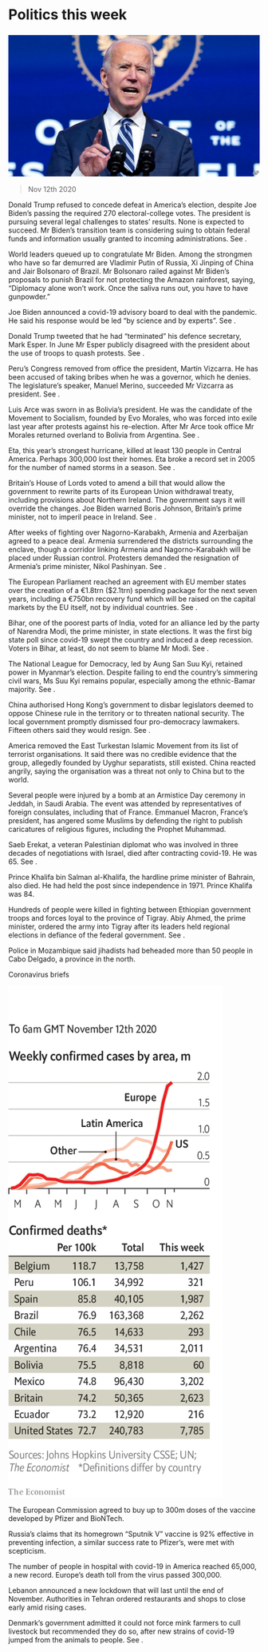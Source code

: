 ###### 

# Politics this week 

#####  

![image](images/20201114_WWP502.jpg) 

> Nov 12th 2020 

Donald Trump refused to concede defeat in America’s election, despite Joe Biden’s passing the required 270 electoral-college votes. The president is pursuing several legal challenges to states’ results. None is expected to succeed. Mr Biden’s transition team is considering suing to obtain federal funds and information usually granted to incoming administrations. See .

World leaders queued up to congratulate Mr Biden. Among the strongmen who have so far demurred are Vladimir Putin of Russia, Xi Jinping of China and Jair Bolsonaro of Brazil. Mr Bolsonaro railed against Mr Biden’s proposals to punish Brazil for not protecting the Amazon rainforest, saying, “Diplomacy alone won’t work. Once the saliva runs out, you have to have gunpowder.”


Joe Biden announced a covid-19 advisory board to deal with the pandemic. He said his response would be led “by science and by experts”. See .

Donald Trump tweeted that he had “terminated” his defence secretary, Mark Esper. In June Mr Esper publicly disagreed with the president about the use of troops to quash protests. See .

Peru’s Congress removed from office the president, Martín Vizcarra. He has been accused of taking bribes when he was a governor, which he denies. The legislature’s speaker, Manuel Merino, succeeded Mr Vizcarra as president. See .

Luis Arce was sworn in as Bolivia’s president. He was the candidate of the Movement to Socialism, founded by Evo Morales, who was forced into exile last year after protests against his re-election. After Mr Arce took office Mr Morales returned overland to Bolivia from Argentina. See .

Eta, this year’s strongest hurricane, killed at least 130 people in Central America. Perhaps 300,000 lost their homes. Eta broke a record set in 2005 for the number of named storms in a season. See .

Britain’s House of Lords voted to amend a bill that would allow the government to rewrite parts of its European Union withdrawal treaty, including provisions about Northern Ireland. The government says it will override the changes. Joe Biden warned Boris Johnson, Britain’s prime minister, not to imperil peace in Ireland. See .

After weeks of fighting over Nagorno-Karabakh, Armenia and Azerbaijan agreed to a peace deal. Armenia surrendered the districts surrounding the enclave, though a corridor linking Armenia and Nagorno-Karabakh will be placed under Russian control. Protesters demanded the resignation of Armenia’s prime minister, Nikol Pashinyan. See .

The European Parliament reached an agreement with EU member states over the creation of a €1.8trn ($2.1trn) spending package for the next seven years, including a €750bn recovery fund which will be raised on the capital markets by the EU itself, not by individual countries. See .

Bihar, one of the poorest parts of India, voted for an alliance led by the party of Narendra Modi, the prime minister, in state elections. It was the first big state poll since covid-19 swept the country and induced a deep recession. Voters in Bihar, at least, do not seem to blame Mr Modi. See .

The National League for Democracy, led by Aung San Suu Kyi, retained power in Myanmar’s election. Despite failing to end the country’s simmering civil wars, Ms Suu Kyi remains popular, especially among the ethnic-Bamar majority. See . 

China authorised Hong Kong’s government to disbar legislators deemed to oppose Chinese rule in the territory or to threaten national security. The local government promptly dismissed four pro-democracy lawmakers. Fifteen others said they would resign. See .

America removed the East Turkestan Islamic Movement from its list of terrorist organisations. It said there was no credible evidence that the group, allegedly founded by Uyghur separatists, still existed. China reacted angrily, saying the organisation was a threat not only to China but to the world.

Several people were injured by a bomb at an Armistice Day ceremony in Jeddah, in Saudi Arabia. The event was attended by representatives of foreign consulates, including that of France. Emmanuel Macron, France’s president, has angered some Muslims by defending the right to publish caricatures of religious figures, including the Prophet Muhammad.

Saeb Erekat, a veteran Palestinian diplomat who was involved in three decades of negotiations with Israel, died after contracting covid-19. He was 65. See .

Prince Khalifa bin Salman al-Khalifa, the hardline prime minister of Bahrain, also died. He had held the post since independence in 1971. Prince Khalifa was 84.

Hundreds of people were killed in fighting between Ethiopian government troops and forces loyal to the province of Tigray. Abiy Ahmed, the prime minister, ordered the army into Tigray after its leaders held regional elections in defiance of the federal government. See .

Police in Mozambique said jihadists had beheaded more than 50 people in Cabo Delgado, a province in the north.

Coronavirus briefs

![image](images/20201114_WWC036.png) 


The European Commission agreed to buy up to 300m doses of the vaccine developed by Pfizer and BioNTech.

Russia’s claims that its homegrown “Sputnik V” vaccine is 92% effective in preventing infection, a similar success rate to Pfizer’s, were met with scepticism.

The number of people in hospital with covid-19 in America reached 65,000, a new record. Europe’s death toll from the virus passed 300,000.

Lebanon announced a new lockdown that will last until the end of November. Authorities in Tehran ordered restaurants and shops to close early amid rising cases.

Denmark’s government admitted it could not force mink farmers to cull livestock but recommended they do so, after new strains of covid-19 jumped from the animals to people. See .

